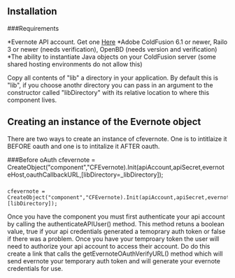 ## Installation

###Requirements

*Evernote API account. Get one [Here](http://www.evernote.com/about/developer/api/)
*Adobe ColdFusion 6.1 or newer, Railo 3 or newer (needs verification), OpenBD (needs version and verification)
*The ability to instantiate Java objects on your ColdFusion server (some shared hosting environments do not allow this)

Copy all contents of "lib" a directory in your application. By default this is "lib", if you choose anothr directory you can pass in an argument to the constructor called "libDirectory" with its relative location to where this component lives.

## Creating an instance of the Evernote object

There are two ways to create an instance of cfevernote.  One is to intitlaize it BEFORE oauth and one is to intitalize it AFTER oauth.

###Before oAuth
	cfevernote = CreateObject("component","CFEvernote).Init(apiAccount,apiSecret,evernoteHost,oauthCallbackURL,[libDirectory=_libDirectory]);

###
	cfevernote = CreateObject("component","CFEvernote).Init(apiAccount,apiSecret,evernoteHost,oauthCallbackURL,authToken,shard,userID,[libDirectory]);

	
	
Once you have the component you must first authenticate your api account by calling the 
	authenticateAPIUser()
method.  This method retuns a boolean value, true if your api credentials generated a temoprary auth token or false if there was a problem.  Once you have your temproary token the user will need to authorize your api account to access their account.  Do do this create a link that calls the
	getEvernoteOAuthVerifyURL()
method which will send evernote your temporary auth token and will generate your evernote credentials for use.   

